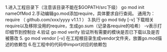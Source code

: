 1.进入工程目录下（注意该目录不能在$GOPATH/src下级）
go mod init nameOfMod
2.手动编辑go.mod添加require，具体要求自行查阅。
通用为：
require （
        github.com/xxx/yyyy v1.1.1
）
3.执行
go mod tidy [-v]
下载相关require以及移除没用的require，生成go.sum（记录各require的哈希）
-v表示打印细节到控制台
4.验证
go mod verify
验证所有需要的模块是否已下载以及是否被篡改
5. go mod vendor [-v]
在工程根目录生成vendor文件夹，放置go.mod描述的依赖包
6.在工程中的代码中import对应的依赖包
